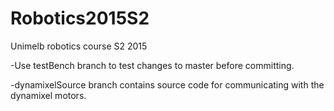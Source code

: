 # Robotics2015S2
Unimelb robotics course S2 2015

-Use testBench branch to test changes to master before committing.

-dynamixelSource branch contains source code for communicating with the dynamixel motors.
